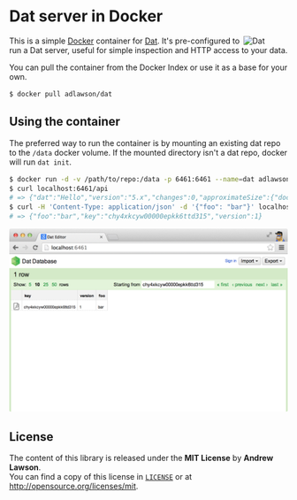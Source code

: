 # Dat server in Docker

<img src="http://maxogden.github.io/slides/realtimeconf/images/dat-logo.png" alt="Dat" align="right" width=80/>

This is a simple [Docker][docker] container for [Dat][dat]. It's pre-configured
to run a Dat server, useful for simple inspection and HTTP access to your data.

You can pull the container from the Docker Index or use it as a base for your
own.
```bash
$ docker pull adlawson/dat
```

## Using the container
The preferred way to run the container is by mounting an existing dat repo to
the `/data` docker volume. If the mounted directory isn't a dat repo, docker
will run `dat init`.
```bash
$ docker run -d -v /path/to/repo:/data -p 6461:6461 --name=dat adlawson/dat
$ curl localhost:6461/api
# => {"dat":"Hello","version":"5.x","changes":0,"approximateSize":{"documents":"0 B"}}
$ curl -H 'Content-Type: application/json' -d '{"foo": "bar"}' localhost:6461/api/rows
# => {"foo":"bar","key":"chy4xkcyw00000epkk6ttd315","version":1}
```

![Dat Editor][screenshot]

## License
The content of this library is released under the **MIT License** by
**Andrew Lawson**.<br/> You can find a copy of this license in
[`LICENSE`][license] or at http://opensource.org/licenses/mit.

<!-- Links -->
[docker]: https://www.docker.com
[dat]: http://dat-data.com

<!-- Project -->
[license]: /LICENSE
[screenshot]: screenshot.png

